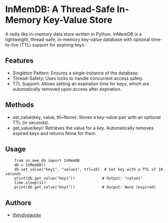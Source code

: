 
# InMemDB: A Thread-Safe In-Memory Key-Value Store

A redis like in-memory data store written in Python. InMemDB is a lightweight, thread-safe, in-memory key-value database with optional time-to-live (TTL) support for expiring keys.

## Features
- Singleton Pattern: Ensures a single instance of the database.
- Thread-Safety: Uses locks to handle concurrent access safely.
- TTL Support: Allows setting an expiration time for keys, which are automatically removed upon access after expiration.

## Methods
- set_value(key, value, ttl=None): Stores a key-value pair with an optional TTL (in seconds).
- get_value(key): Retrieves the value for a key. Automatically removes expired keys and returns None for them. 

## Usage
``` 
    from in_mem_db import InMemDB  
    db = InMemDB()  
    db.set_value("key1", "value1", ttl=10)  # Set key with a TTL of 10 seconds  
    print(db.get_value("key1"))            # Output: "value1"  
    time.sleep(11)  
    print(db.get_value("key1"))            # Output: None (expired)  
```

## Authors

- [theydvgaurav](https://www.github.com/theydvgaurav)

